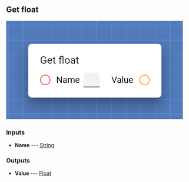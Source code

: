 ## Get float

![Get float](assets/img/cards/getFloat_1.png)




### Inputs


* **Name** --- [String](types/String.html)

  





### Outputs


* **Value** --- [Float](types/Float.html)

  




